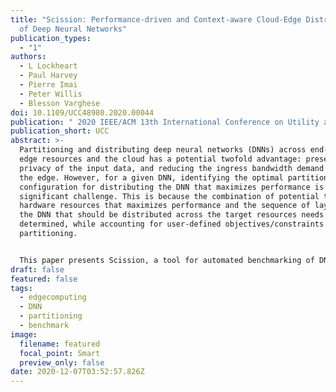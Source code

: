 ```yaml
---
title: "Scission: Performance-driven and Context-aware Cloud-Edge Distribution
  of Deep Neural Networks"
publication_types:
  - "1"
authors:
  - L Lockheart
  - Paul Harvey
  - Pierre Imai
  - Peter Willis
  - Blesson Varghese
doi: 10.1109/UCC48980.2020.00044
publication: " 2020 IEEE/ACM 13th International Conference on Utility and Cloud Computing"
publication_short: UCC
abstract: >-
  Partitioning and distributing deep neural networks (DNNs) across end-devices,
  edge resources and the cloud has a potential twofold advantage: preserving
  privacy of the input data, and reducing the ingress bandwidth demand beyond
  the edge. However, for a given DNN, identifying the optimal partition
  configuration for distributing the DNN that maximizes performance is a
  significant challenge. This is because the combination of potential target
  hardware resources that maximizes performance and the sequence of layers of
  the DNN that should be distributed across the target resources needs to be
  determined, while accounting for user-defined objectives/constraints for
  partitioning. 


  This paper presents Scission, a tool for automated benchmarking of DNNs on a given set of target device, edge and cloud resources for determining optimal partitions that maximize DNN performance. The decision-making approach is context-aware by capitalizing on hardware capabilities of the target resources, their locality, the characteristics of DNN layers, and the network condition. Experimental studies are carried out on 18 DNNs. The decisions made by Scission cannot be manually made by a human given the complexity and the number of dimensions affecting the search space. The benchmarking overheads of Scission allow for responding to operational changes periodically rather than in real-time. Scission is available for public download 1 .
draft: false
featured: false
tags:
  - edgecomputing
  - DNN
  - partitioning
  - benchmark
image:
  filename: featured
  focal_point: Smart
  preview_only: false
date: 2020-12-07T03:52:57.826Z
---
```

